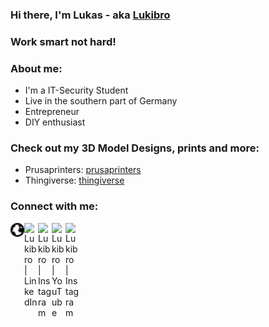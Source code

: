### Hi there, I'm Lukas - aka [Lukibro][website]

<!--
**LukiBr/LukiBr** is a ✨ _special_ ✨ repository because its `README.md` (this file) appears on your GitHub profile.
-->

### Work smart not hard!

### About me:

- I'm a IT-Security Student
- Live in the southern part of Germany
- Entrepreneur
- DIY enthusiast


### Check out my 3D Model Designs, prints and more:
- Prusaprinters: [prusaprinters]
- Thingiverse: [thingiverse]


### Connect with me:
[<img align="left" alt="lukibro.de" width="22px" src="https://raw.githubusercontent.com/iconic/open-iconic/master/svg/globe.svg" />][website]
[<img align="left" alt="Lukibro | LinkedIn" width="22px" src="https://cdn.jsdelivr.net/npm/simple-icons@v3/icons/linkedin.svg" />][linkedin]
[<img align="left" alt="Lukibro | Instagram" width="22px" src="https://cdn.jsdelivr.net/npm/simple-icons@3.11.0/icons/xing.svg" />][xing]
[<img align="left" alt="Lukibro | YouTube" width="22px" src="https://cdn.jsdelivr.net/npm/simple-icons@v3/icons/youtube.svg" />][youtube]
[<img align="left" alt="Lukibro | Instagram" width="22px" src="https://cdn.jsdelivr.net/npm/simple-icons@v3/icons/instagram.svg" />][instagram]


[website]: https://lukibro.de
[youtube]: https://www.youtube.com/channel/UC-JG7wotvBWLK3cBMqB2jtA
[instagram]: https://instagram.com/3d-lukibro
[linkedin]: https://www.linkedin.com/in/lukas-b-386065198/
[xing]: https://www.xing.com/profile/Lukas_Broghammer2/portfolio
[thingiverse]: https://www.thingiverse.com/lukibro/designs
[prusaprinters]:https://www.prusaprinters.org/social/65134-lukibro/prints
